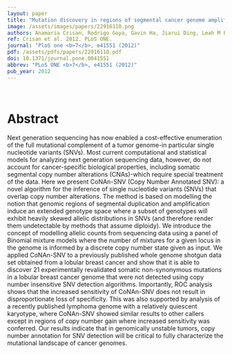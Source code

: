 ```yaml
---
layout: paper
title: "Mutation discovery in regions of segmental cancer genome amplifications with CoNAn-SNV: a mixture model for next generation sequencing of tumors."
image: /assets/images/papers/22916110.png
authors: Anamaria Crisan, Rodrigo Goya, Gavin Ha, Jiarui Ding, Leah M Prentice, Arusha Oloumi, Janine Senz, Thomas Zeng, Kane Tse, Allen Delaney, Marco A Marra, David G Huntsman, Martin Hirst, Sam Aparicio, Sohrab Shah
ref: Crisan et al. 2012. PLoS ONE.
journal: "PloS one <b>7</b>, e41551 (2012)"
pdf: /assets/pdfs/papers/22916110.pdf
doi: 10.1371/journal.pone.0041551
abbrev: "PLoS ONE <b>7</b>, e41551 (2012)"
pub_year: 2012
---
```


<br />
<div data-badge-popover="right" data-badge-type="donut" data-pmid="22916110" data-hide-no-mentions="true" class="altmetric-embed"></div>

# Abstract

Next generation sequencing has now enabled a cost-effective enumeration of the full mutational complement of a tumor genome-in particular single nucleotide variants (SNVs). Most current computational and statistical models for analyzing next generation sequencing data, however, do not account for cancer-specific biological properties, including somatic segmental copy number alterations (CNAs)-which require special treatment of the data. Here we present CoNAn-SNV (Copy Number Annotated SNV): a novel algorithm for the inference of single nucleotide variants (SNVs) that overlap copy number alterations. The method is based on modelling the notion that genomic regions of segmental duplication and amplification induce an extended genotype space where a subset of genotypes will exhibit heavily skewed allelic distributions in SNVs (and therefore render them undetectable by methods that assume diploidy). We introduce the concept of modelling allelic counts from sequencing data using a panel of Binomial mixture models where the number of mixtures for a given locus in the genome is informed by a discrete copy number state given as input. We applied CoNAn-SNV to a previously published whole genome shotgun data set obtained from a lobular breast cancer and show that it is able to discover 21 experimentally revalidated somatic non-synonymous mutations in a lobular breast cancer genome that were not detected using copy number insensitive SNV detection algorithms. Importantly, ROC analysis shows that the increased sensitivity of CoNAn-SNV does not result in disproportionate loss of specificity. This was also supported by analysis of a recently published lymphoma genome with a relatively quiescent karyotype, where CoNAn-SNV showed similar results to other callers except in regions of copy number gain where increased sensitivity was conferred. Our results indicate that in genomically unstable tumors, copy number annotation for SNV detection will be critical to fully characterize the mutational landscape of cancer genomes.

